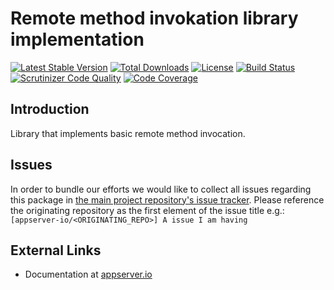 # Remote method invokation library implementation


[![Latest Stable Version](https://img.shields.io/packagist/v/appserver-io/rmi.svg?style=flat-square)](https://packagist.org/packages/appserver-io/rmi) 
 [![Total Downloads](https://img.shields.io/packagist/dt/appserver-io/rmi.svg?style=flat-square)](https://packagist.org/packages/appserver-io/rmi)
 [![License](https://img.shields.io/packagist/l/appserver-io/rmi.svg?style=flat-square)](https://packagist.org/packages/appserver-io/rmi)
 [![Build Status](https://img.shields.io/travis/appserver-io/rmi/master.svg?style=flat-square)](http://travis-ci.org/appserver-io/rmi)
 [![Scrutinizer Code Quality](https://img.shields.io/scrutinizer/g/appserver-io/rmi/master.svg?style=flat-square)](https://scrutinizer-ci.com/g/appserver-io/rmi/?branch=master)
 [![Code Coverage](https://img.shields.io/scrutinizer/coverage/g/appserver-io/rmi/master.svg?style=flat-square)](https://scrutinizer-ci.com/g/appserver-io/rmi/?branch=master)

## Introduction

Library that implements basic remote method invocation.

## Issues

In order to bundle our efforts we would like to collect all issues regarding this package in [the main project repository's issue tracker](https://github.com/appserver-io/appserver/issues).
Please reference the originating repository as the first element of the issue title e.g.:
`[appserver-io/<ORIGINATING_REPO>] A issue I am having`

## External Links

* Documentation at [appserver.io](http://docs.appserver.io)
